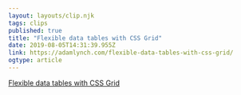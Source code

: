 ```yaml
---
layout: layouts/clip.njk 
tags: clips 
published: true 
title: "Flexible data tables with CSS Grid" 
date: 2019-08-05T14:31:39.955Z 
link: https://adamlynch.com/flexible-data-tables-with-css-grid/ 
ogtype: article 
---
```

[Flexible data tables with CSS Grid](https://adamlynch.com/flexible-data-tables-with-css-grid/) 

